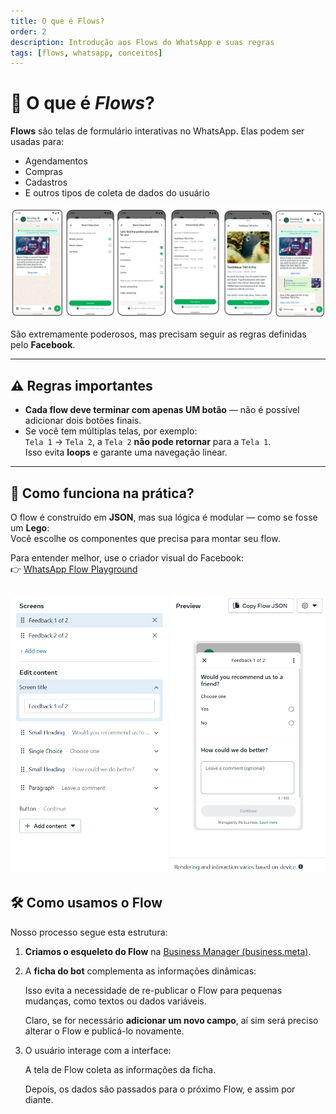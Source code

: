 ```yaml
---
title: O que é Flows?
order: 2
description: Introdução aos Flows do WhatsApp e suas regras
tags: [flows, whatsapp, conceitos]
---
```


# 💬 O que é _Flows_?

**Flows** são telas de formulário interativas no WhatsApp. Elas podem ser usadas para:

- Agendamentos
- Compras
- Cadastros
- E outros tipos de coleta de dados do usuário

![Exemplo de Flows](image.png)

São extremamente poderosos, mas precisam seguir as regras definidas pelo **Facebook**.

---

## ⚠️ Regras importantes

- **Cada flow deve terminar com apenas UM botão** — não é possível adicionar dois botões finais.
- Se você tem múltiplas telas, por exemplo:  
  `Tela 1` → `Tela 2`, a `Tela 2` **não pode retornar** para a `Tela 1`.  
  Isso evita **loops** e garante uma navegação linear.

---

## 🔧 Como funciona na prática?

O flow é construído em **JSON**, mas sua lógica é modular — como se fosse um **Lego**:  
Você escolhe os componentes que precisa para montar seu flow.

Para entender melhor, use o criador visual do Facebook:  
👉 [WhatsApp Flow Playground](https://developers.facebook.com/docs/whatsapp/flows/playground)

![Editor Visual](image-12.png)
---

## 🛠️ Como usamos o Flow

Nosso processo segue esta estrutura:

1. **Criamos o esqueleto do Flow** na [Business Manager (business.meta)](https://business.facebook.com).

2. A **ficha do bot** complementa as informações dinâmicas:

   Isso evita a necessidade de re-publicar o Flow para pequenas mudanças, como textos ou dados variáveis.

   Claro, se for necessário **adicionar um novo campo**, aí sim será preciso alterar o Flow e publicá-lo novamente.

3. O usuário interage com a interface:

   A tela de Flow coleta as informações da ficha.

   Depois, os dados são passados para o próximo Flow, e assim por diante.
